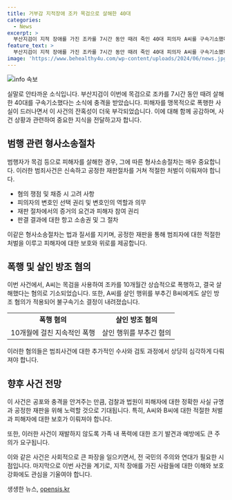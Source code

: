```yaml
---
title: 거부감 지적장애 조카 목검으로 살해한 40대
categories:
  - News
excerpt: >
  부산지검이 지적 장애를 가진 조카를 7시간 동안 때려 죽인 40대 피의자 A씨를 구속기소했다. A씨는 20대 조카가 집안일을 거부한 이유로 폭력을 가했으며, 아내 B씨는 살인 방조 혐의로 불구속기소됐다. 검찰은 이 사건을 보완 수사하면서 A씨가 피해자를 폭행하여 살해한 사실을 발견했다고 밝혔다.
feature_text: >
  부산지검이 지적 장애를 가진 조카를 7시간 동안 때려 죽인 40대 피의자 A씨를 구속기소했다. A씨는 20대 조카가 집안일을 거부한 이유로 폭력을 가했으며, 아내 B씨는 살인 방조 혐의로 불구속기소됐다. 검찰은 이 사건을 보완 수사하면서 A씨가 피해자를 폭행하여 살해한 사실을 발견했다고 밝혔다.
image: 'https://www.behealthy4u.com/wp-content/uploads/2024/06/news.jpg'
---
```


<p><img src="https://www.behealthy4u.com/wp-content/uploads/2024/06/news.jpg" alt="info 속보" /></p>

<p>실말로 안타까운 소식입니다. 부산지검이 이번에 목검으로 조카를 7시간 동안 때려 살해한 40대를 구속기소했다는 소식에 충격을 받았습니다. 피해자를 맹목적으로 폭행한 사실이 드러나면서 이 사건의 잔혹성이 더욱 부각되었습니다. 이에 대해 함께 공감하며, 사건 상황과 관련하여 중요한 지식을 전달하고자 합니다.</p>

<h2 data-ke-size="size26">범행 관련 형사소송절차</h2>

<p>범행자가 목검 등으로 피해자를 살해한 경우, 그에 따른 형사소송절차는 매우 중요합니다. 이러한 범죄사건은 신속하고 공정한 재판절차를 거쳐 적절한 처벌이 이뤄져야 합니다.</p>

<ul>
  <li>혐의 쟁점 및 채증 시 고려 사항</li>
  <li>피의자의 변호인 선택 권리 및 변호인의 역할과 의무</li>
  <li>재판 절차에서의 증거의 요건과 피해자 참여 권리</li>
  <li>판결 결과에 대한 항고 소송권 및 그 절차</li>
</ul>

<p>이같은 형사소송절차는 법과 질서를 지키며, 공정한 재판을 통해 범죄자에 대한 적절한 처벌을 이루고 피해자에 대한 보호와 위로를 제공합니다.</p>

<h2 data-ke-size="size26">폭행 및 살인 방조 혐의</h2>

<p>이번 사건에서, A씨는 목검을 사용하여 조카를 10개월간 상습적으로 폭행하고, 결국 살해했다는 혐의로 기소되었습니다. 또한, A씨를 살인 행위를 부추긴 B씨에게도 살인 방조 혐의가 적용되어 불구속기소 결정이 내려졌습니다.</p>

<table>
  <tr>
    <td style="text-align: center; height: 17px;"><b>폭행 혐의</b></td>
    <td style="text-align: center; height: 17px;"><b>살인 방조 혐의</b></td>
  </tr>
  <tr>
    <td style="text-align: center; height: 17px;">10개월에 걸친 지속적인 폭행</td>
    <td style="text-align: center; height: 17px;">살인 행위를 부추긴 혐의</td>
  </tr>
</table>

<p>이러한 혐의들은 범죄사건에 대한 추가적인 수사와 검토 과정에서 상당히 심각하게 다뤄져야 합니다.</p>

<h2 data-ke-size="size26">향후 사건 전망</h2>

<p>이 사건은 공포와 충격을 안겨주는 만큼, 검찰과 법원이 피해자에 대한 정확한 사실 규명과 공정한 재판을 위해 노력할 것으로 기대됩니다. 특히, A씨와 B씨에 대한 적절한 처벌과 피해자에 대한 보호가 이뤄져야 합니다.</p>

<p>또한, 이러한 사건이 재발하지 않도록 가족 내 폭력에 대한 조기 발견과 예방에도 큰 주의가 요구됩니다. </p>

<p>이와 같은 사건은 사회적으로 큰 파장을 일으키면서, 전 국민의 주의와 연대가 필요한 시점입니다. 마지막으로 이번 사건을 계기로, 지적 장애를 가진 사람들에 대한 이해와 보호 강화에도 관심을 기울여야 합니다.</p>
생생한 뉴스, <a href="https://opensis.kr" rel="dofollow">opensis.kr</a>


